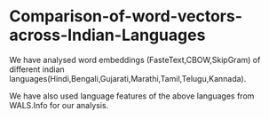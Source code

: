# Comparison-of-word-vectors-across-Indian-Languages

We have analysed word embeddings (FasteText,CBOW,SkipGram) of different indian languages(Hindi,Bengali,Gujarati,Marathi,Tamil,Telugu,Kannada).

We have also used language features of the above languages from WALS.Info for our analysis.
